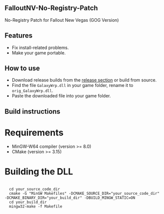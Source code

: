 ## FalloutNV-No-Registry-Patch
No-Registry Patch for Fallout New Vegas (GOG Version)


[release_link]: https://github.com/TAN-Gaming/FalloutNV-No-Registry-Patch/releases

## Features
- Fix install-related problems.
- Make your game portable.

## How to use
- Download release builds from the [release section][release_link] or build from source.
- Find the file <code>GalaxyWrp.dll</code> in your game folder, rename it to <code>orig_GalaxyWrp.dll</code>.
- Paste the downloaded file into your game folder.

## Build instructions

# Requirements
- MinGW-W64 compiler (version >= 8.0)
- CMake (version >= 3.15)

# Building the DLL
<code>
  cd your_source_code_dir
  cmake -G "MinGW Makefiles" -DCMAKE_SOURCE_DIR="your_source_code_dir" -DCMAKE_BINARY_DIR="your_build_dir" -DBUILD_MINGW_STATIC=ON
  cd your_build_dir
  mingw32-make -f Makefile
</code>
